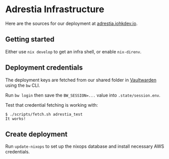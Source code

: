# Adrestia Infrastructure

Here are the sources for our deployment at [adrestia.iohkdev.io](https://adrestia.iohkdev.io).

## Getting started

Either use `nix develop` to get an infra shell, or enable `nix-direnv`.

## Deployment credentials

The deployment keys are fetched from our shared folder in
[Vaultwarden](https://vaultwarden.iog.io) using the `bw` CLI.

Run `bw login` then save the `BW_SESSION=...` value into `.state/session.env`.

Test that credential fetching is working with:

```console
$ ./scripts/fetch.sh adrestia_test
It works!
```

## Create deployment

Run `update-nixops` to set up the nixops database and install necessary AWS
credentials.

